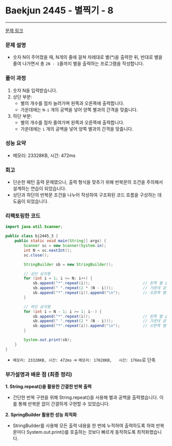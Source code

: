 # Baekjun 2445 - 별찍기 - 8
<hr>

[문제 링크](https://www.acmicpc.net/problem/2445)

### 문제 설명
- 숫자 N이 주어졌을 때, N개의 줄에 걸쳐 차례대로 별(*)을 출력한 뒤, 반대로 별을 줄여 나가면서 총 `2N - 1`줄까지 별을 출력하는 프로그램을 작성합니다.

### 풀이 과정
1. 숫자 N을 입력받습니다.
2. 상단 부분:
    - 별의 개수를 점차 늘려가며 왼쪽과 오른쪽에 출력합니다.
    - 가운데에는 `N-i` 개의 공백을 넣어 양쪽 별과의 간격을 맞춥니다.
3. 하단 부분:
    - 별의 개수를 점차 줄여가며 왼쪽과 오른쪽에 출력합니다.
    - 가운데에는 `i` 개의 공백을 넣어 양쪽 별과의 간격을 맞춥니다.

### 성능 요약
- 메모리: 23328KB, 시간: 472ms

### 회고
- 단순한 패턴 출력 문제였으나, 출력 형식을 맞추기 위해 반복문의 조건을 주의해서 설계하는 연습이 되었습니다.
- 상단과 하단의 반복문 조건을 나누어 작성하여 구조화된 코드 흐름을 구성하는 데 도움이 되었습니다.

### 리팩토링한 코드
```java
import java.util.Scanner;

public class bj2445_3 {
    public static void main(String[] args) {
        Scanner sc = new Scanner(System.in);
        int N = sc.nextInt();
        sc.close();

        StringBuilder sb = new StringBuilder();

        // 상단 삼각형
        for (int i = 1; i <= N; i++) {
            sb.append("*".repeat(i));                       // 왼쪽 별 출력
            sb.append(" ".repeat(2 * (N - i)));             // 가운데 공백 출력
            sb.append("*".repeat(i)).append("\n");          // 오른쪽 별 출력
        }

        // 하단 삼각형
        for (int i = N - 1; i >= 1; i--) {
            sb.append("*".repeat(i));                       // 왼쪽 별 출력
            sb.append(" ".repeat(2 * (N - i)));             // 가운데 공백 출력
            sb.append("*".repeat(i)).append("\n");          // 오른쪽 별 출력
        }

        System.out.print(sb);
    }
}
```
- `메모리: 23328KB, 시간: 472ms` -> `메모리: 17828KB,	시간: 176ms`로 단축

### 부가설명과 배운 점 (최종 정리) ###
**1. String.repeat()을 활용한 간결한 반복 출력**
- 간단한 반복 구현을 위해 String.repeat()을 사용해 별과 공백을 출력했습니다. 이를 통해 반복문 없이 간결하게 구현할 수 있었습니다.

**2. SpringBuilder 활용한 성능 최적화**
- StringBuilder를 사용해 모든 출력 내용을 한 번에 누적하여 출력하도록 하여 반복문마다 System.out.print()를 호출하는 것보다 빠르게 동작하도록 최적화했습니다.